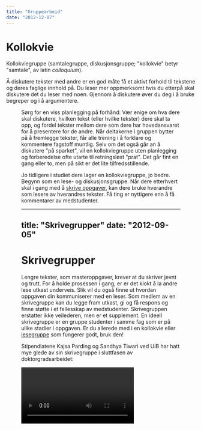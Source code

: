 ```yaml
---
title: "Gruppearbeid"
date: "2012-12-07"
---
```


# Kollokvie

Kollokviegruppe (samtalegruppe, diskusjonsgruppe; "kollokvie" betyr "samtale", av latin _colloquium_). 

Å diskutere tekster med andre er en god måte få et aktivt forhold til tekstene og deres faglige innhold på. Du leser mer oppmerksomt hvis du etterpå skal diskutere det du leser med noen. Gjennom å diskutere øver du deg i å bruke begreper og i å argumentere.

<Figure
  src="/images/kategori_studier5-1.jpg"
  alt="Fire studenter diskuterer en akademisk tekst"
  caption="Kollokvie. Ill.foto: NHH"
  type="right"
/>

Sørg for en viss planlegging på forhånd: Vær enige om hva dere skal diskutere, hvilken tekst (eller hvilke tekster) dere skal ta opp, og fordel tekster mellom dere som dere har hovedansvaret for å presentere for de andre. Når deltakerne i gruppen bytter på å fremlegge tekster, får alle trening i å forklare og kommentere fagstoff muntlig. Selv om det også går an å diskutere "på sparket", vil en kollokviegruppe uten planlegging og forberedelse ofte utarte til retningsløst "prat". Det går fint en gang eller to, men på sikt er det lite tilfredsstillende.

Jo tidligere i studiet dere lager en kollokviegruppe, jo bedre. Begynn som en lese- og diskusjonsgruppe. Når dere etterhvert skal i gang med å [skrive oppgaver](?p=1216), kan dere bruke hverandre som lesere av hverandres tekster. Få ting er nyttigere enn å få kommentarer av medstudenter.

---
title: "Skrivegrupper"
date: "2012-09-05"
---

# Skrivegrupper

Lengre tekster, som masteroppgaver, krever at du skriver jevnt og trutt. For å holde prosessen i gang, er er det klokt å la andre lese utkast underveis. Slik vil du også finne ut hvordan oppgaven din kommuniserer med en leser. Som medlem av en skrivegruppe kan du legge fram utkast, gi og få respons og finne støtte i et fellesskap av medstudenter. Skrivegruppen erstatter ikke veilederen, men er et supplement. En ideell skrivegruppe er en gruppe studenter i samme fag som er på ulike stadier i oppgaven. Er du allerede med i en kollokvie eller [lesegruppe](?p=2219) som fungerer godt, bruk den!

Stipendiatene Kajsa Parding og Sandhya Tiwari ved UiB har hatt mye glede av sin skrivegruppe i sluttfasen av doktorgradsarbeidet:

<Video id="pbH-PqsYxK8" />

## Hvordan gi og ta imot tilbakemelding i skrivegrupper?

Det er meningen at du skal gi innspill til andres ideer og få tilbakemeldinger på egne. Noen ganger kan det være vel så lærerikt å kommentere som å få respons. Grunnen er at du lærer mye om å skrive ved å analysere andres tekster, og sette ord på det du ser. Tekstene kan være mer eller mindre ferdige. Før du leverer en tekst til skrivegruppa:

- Informer leserne om hvilken type tekst det er, og hvor den skal inn i oppgaven.
- Gi melding på forhånd om det er spesielle ting i teksten du ønsker tilbakemelding på.

Når du leser og gir tilbakemelding, pass på:

- Les teksten på forhånd.
- Forbered og formuler kommentarene dine skriftlig.
- Begynn med det positive. Det fins alltid noe godt i en tekst som forfatteren kan videreutvikle.
- Forklar hva du synes forfatteren har lykkes med, og hvorfor det fungerer. Uspesifisert ros er ikke til noen nytte.
- Spør om det som er uklart. Foreslå alternativer i stedet for å bare kritisere.
- Husk at det å levere fra seg en tekst til andre kan være et stort steg å ta for medstudenten din, så les godt og grundig, og gi konstruktive kommentarer.

God tilbakemelding er konkret, konstruktiv og kjærlig.

Når du mottar tilbakemelding:

- Vær åpen for kommentarene de andre medlemmene av skrivegruppa gir. Husk at de har lagt arbeid i å forstå teksten din.
- Lytt, og skriv ned kommentarene i stedet for å argumentere eller forsvare deg. Selv om du ikke er enig i kommentarene, gjenspeiler de en leseropplevelse som du kan ta hensyn til i det videre arbeidet. Det nye utkastet blir ditt svar.
- En tekst kan alltid bli bedre. Når teksten din blir lest av andre, får du et større perspektiv på muligheter i teksten din.
- Det er du som bestemmer over din tekst. Ta hensyn til kommentarene du mener er relevante, og overse resten.

Avtal å møtes jevnlig og møt alltid forberedt. Som medlem av en skrivegruppe får du en uvurderlig drahjelp i oppgavearbeidet. Og når innlevering står for døra, vet du hvor du kan henvende deg for å få en siste gjennomlesning.

## Verktøy for gruppearbeidet

<Figure
  src="/images/studentgruppe6.jpg"
  alt="Gruppe studenter som skriver sammen"
  caption="Skrivegrupper, Ill.foto: UiB"
  type="right"
/>

Om du i deltar i et gruppearbeid der dere skal levere en felles tekst finnes det flere [verktøy for samskriving](https://en.wikipedia.org/wiki/Collaborative_real-time_editor). Det  er ikke alltid like hensiktsmessig å bruke Word og e-post eller et læringsstøttesystem. Et verktøy som dere kan bruke i stedet er Docs & Spreadsheets i Google Drive. Dette er en gratis nettbasert tekstredigerer med lav brukerterskel.

Dere bestemmer selv hvem som er med i skrivegruppen, og innsyn stenges for andre. På en smidig måte redigeres teksten med flere samtidige skribenter koblet til. Programmet holder orden på innleggene, og skrivingen kan pågå i direkte, virtuell kommunikasjon med hele gruppen. Teksten kan lagres i doc, PDF, RTF eller ODF format eller publiseres som blogg. Vil du vite mer se [Wikipedias artikkel](https://en.wikipedia.org/wiki/Google_Drive "Google Drive").




